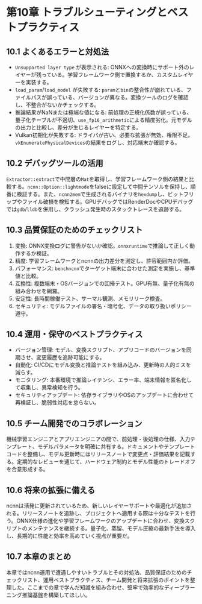 # 第10章 トラブルシューティングとベストプラクティス

## 10.1 よくあるエラーと対処法
- `Unsupported layer type` が表示される: ONNXへの変換時にサポート外のレイヤーが残っている。学習フレームワーク側で置換するか、カスタムレイヤーを実装する。
- `load_param`/`load_model` が失敗する: `param`と`bin`の整合性が崩れている、ファイルパスが誤っている、バージョンが異なる。変換ツールのログを確認し、不整合がないかチェックする。
- 推論結果がNaNまたは極端な値になる: 前処理の正規化係数が誤っている、量子化テーブルが不適切、`use_fp16_arithmetic`による精度劣化。元モデルの出力と比較し、差分が生じるレイヤーを特定する。
- Vulkan初期化が失敗する: ドライバが古い、必要な拡張が無効、権限不足。`vkEnumeratePhysicalDevices`の結果をログし、対応端末か確認する。

## 10.2 デバッグツールの活用
`Extractor::extract`で中間層の`Mat`を取得し、学習フレームワーク側の結果と比較する。`ncnn::Option::lightmode`をfalseに設定して中間テンソルを保持し、順番に検証する。また、`ncnn2mem`で生成されるバイナリを`hexdump`し、ビットフリップやファイル破損を検知する。GPUデバッグではRenderDocやCPUデバッグでは`gdb`/`lldb`を併用し、クラッシュ発生時のスタックトレースを追跡する。

## 10.3 品質保証のためのチェックリスト
1. 変換: ONNX変換ログに警告がないか確認。`onnxruntime`で推論して正しく動作するか検証。
2. 精度: 学習フレームワークとncnnの出力差分を測定し、許容範囲内か評価。
3. パフォーマンス: `benchncnn`でターゲット端末に合わせた測定を実施し、基準値と比較。
4. 互換性: 複数端末・OSバージョンでの回帰テスト。GPU有無、量子化有無の組み合わせを網羅。
5. 安定性: 長時間稼働テスト、サーマル観測、メモリリーク検査。
6. セキュリティ: モデルファイルの署名・暗号化、データの取り扱いポリシー遵守。

## 10.4 運用・保守のベストプラクティス
- バージョン管理: モデル、変換スクリプト、アプリコードのバージョンを同期させ、変更履歴を追跡可能にする。
- 自動化: CI/CDにモデル変換と推論テストを組み込み、更新時の人的ミスを減らす。
- モニタリング: 本番環境で推論レイテンシ、エラー率、端末情報を匿名化して収集し、異常検知を行う。
- セキュリティアップデート: 依存ライブラリやOSのアップデートに合わせて再検証し、脆弱性対応を怠らない。

## 10.5 チーム開発でのコラボレーション
機械学習エンジニアとアプリエンジニアの間で、前処理・後処理の仕様、入力テンプレート、モデルパラメータを明確に共有する。ドキュメントやテンプレートコードを整備し、モデル更新時にはリリースノートで変更点・評価結果を記載する。定期的なレビューを通じて、ハードウェア制約とモデル性能のトレードオフを合意形成する。

## 10.6 将来の拡張に備える
ncnnは活発に更新されているため、新しいレイヤーサポートや最適化が追加される。リリースノートを追跡し、プロジェクトへ適用する際は十分なテストを行う。ONNX仕様の進化や学習フレームワークのアップデートに合わせ、変換スクリプトのメンテナンスを継続する。量子化、蒸留、モデル圧縮の最新手法を導入し、長期的に性能と効率を高めていく視点が重要だ。

## 10.7 本章のまとめ
本章ではncnn運用で遭遇しやすいトラブルとその対処法、品質保証のためのチェックリスト、運用ベストプラクティス、チーム開発と将来拡張のポイントを整理した。ここまでの章で学んだ知識を組み合わせ、堅牢で効率的なディープラーニング推論基盤を構築してほしい。
